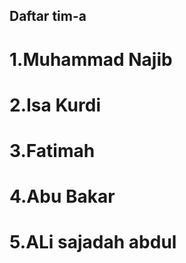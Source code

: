 ## Daftar tim-a

# 1.Muhammad Najib

# 2.Isa Kurdi

# 3.Fatimah

# 4.Abu Bakar

# 5.ALi sajadah abdul
